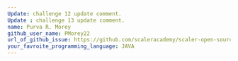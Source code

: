 ```yaml
---
Update: challenge 12 update comment.
Update : challenge 13 update comment.
name: Purva R. Morey
github_user_name: PMorey22
url_of_github_issue: https://github.com/scaleracademy/scaler-open-source-september-challenge/issues/237 
your_favroite_programming_language: JAVA 
---
```

